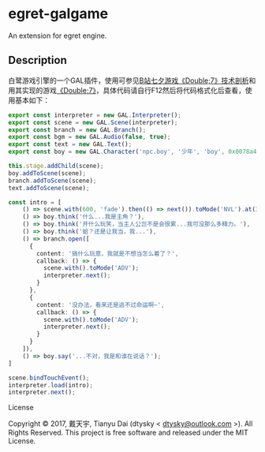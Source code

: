 # egret-galgame
An extension for egret engine.

## Description

白鹭游戏引擎的一个GAL插件，使用可参见[B站七夕游戏《Double;7》技术剖析](http://dtysky.moe/article/Skill-2017_06_12_a)和用其实现的游戏[《Double;7》](https://www.bilibili.com/blackboard/double7.html)，具体代码请自行F12然后将代码格式化后查看，使用基本如下：  

```ts
export const interpreter = new GAL.Interpreter();
export const scene = new GAL.Scene(interpreter);
export const branch = new GAL.Branch();
export const bgm = new GAL.Audio(false, true);
export const text = new GAL.Text();
export const boy = new GAL.Character('npc.boy', '少年', 'boy', 0x0078a4, 0x0078a4, cps, false, false);

this.stage.addChild(scene);
boy.addToScene(scene);
branch.addToScene(scene);
text.addToScene(scene);

const intro = [
    () => scene.with(600, 'fade').then(() => next()).toMode('NVL').at(370).create('home'),
    () => boy.think('什么...我是主角？'),
    () => boy.think('开什么玩笑，当主人公岂不是会很累...我可没那么多精力。'),
    () => boy.think('蛤？还是让我当，我...'),
    () => branch.open([
      {
        content: '搞什么玩意，我就是不想当怎么着了？',
        callback: () => {
          scene.with().toMode('ADV');
          interpreter.next();
        }
      },
      {
        content: '没办法，看来还是逃不过命运啊~',
        callback: () => {
          scene.with().toMode('ADV');
          interpreter.next();
        }
      }
    ]),
    () => boy.say('...不对，我是和谁在说话？');
]

scene.bindTouchEvent();
interpreter.load(intro);
interpreter.next();

```

License

Copyright © 2017, 戴天宇, Tianyu Dai (dtysky < dtysky@outlook.com >). All Rights Reserved. This project is free software and released under the MIT License.
